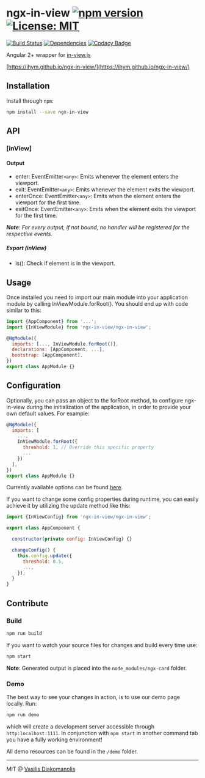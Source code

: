 # ngx-in-view [![npm version](https://badge.fury.io/js/ngx-in-view.svg)](https://www.npmjs.com/package/ngx-in-view) [![License: MIT](https://img.shields.io/badge/License-MIT-brightgreen.svg)](https://opensource.org/licenses/MIT)

[![Build Status](https://travis-ci.org/ihym/ngx-in-view.svg?branch=master)](https://travis-ci.org/ihym/ngx-in-view)
[![Dependencies](https://david-dm.org/ihym/ngx-in-view.svg)](https://david-dm.org/ihym/ngx-in-view)
[![Codacy Badge](https://api.codacy.com/project/badge/Grade/6ff9f19109dc4c9ba18eb8cd893d67d7)](https://www.codacy.com/app/ihym/ngx-in-view?utm_source=github.com&amp;utm_medium=referral&amp;utm_content=ihym/ngx-in-view&amp;utm_campaign=Badge_Grade)

Angular 2+ wrapper for [in-view.js](https://github.com/camwiegert/in-view)

[https://ihym.github.io/ngx-in-view/](https://ihym.github.io/ngx-in-view/)

## Installation

Install through `npm`:

```bash
npm install --save ngx-in-view
```


## API
### [inView]
#### Output

* enter: EventEmitter`<any>`: Emits whenever the element enters the viewport.
* exit: EventEmitter`<any>`: Emits whenever the element exits the viewport.
* enterOnce: EventEmitter`<any>`: Emits when the element enters the viewport for the first time.
* exitOnce: EventEmitter`<any>`: Emits when the element exits the viewport for the first time.

_**Note**: For every output, if not bound, no handler will be registered for the respective events._

##### Export (inView)
* is(): Check if element is in the viewport.


## Usage
Once installed you need to import our main module into your application module by calling InViewModule.forRoot(). You should end up with code similar to this:

```javascript
import {AppComponent} from '...';
import {InViewModule} from 'ngx-in-view/ngx-in-view';

@NgModule({
  imports: [..., InViewModule.forRoot()],
  declarations: [AppComponent, ...],
  bootstrap: [AppComponent],
})
export class AppModule {}
```


## Configuration

Optionally, you can pass an object to the forRoot method, to configure ngx-in-view during the initialization of the application, in order to provide your own default values. For example:

```javascript
@NgModule({
  imports: [
    ...,
    InViewModule.forRoot({
      threshold: 1, // Override this specific property
      ...
    })
  ],
})
export class AppModule {}
```

Currently available options can be found [here](https://github.com/ihym/ngx-in-view/blob/master/src/config/config.interface.ts).

If you want to change some config properties during runtime, you can easily achieve it by utilizing the update method like this:

```javascript
import {InViewConfig} from 'ngx-in-view/ngx-in-view';

export class AppComponent {

  constructor(private config: InViewConfig) {}

  changeConfig() {
    this.config.update({
      threshold: 0.5,
      ...,
    });
  }
}
```


## Contribute
### Build

```bash
npm run build
```

If you want to watch your source files for changes and build every time use:
```bash
npm start
```

**Note**: Generated output is placed into the `node_modules/ngx-card` folder.


### Demo

The best way to see your changes in action, is to use our demo page locally. Run:
```bash
npm run demo
```
which will create a development server accessible through `http:localhost:1111`.
In conjunction with `npm start` in another command tab you have a fully working environment!

All demo resources can be found in the `/demo` folder.

***
MIT @ [Vasilis Diakomanolis](https://github.com/ihym)
